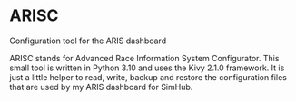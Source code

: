 # ARISC
Configuration tool for the ARIS dashboard

ARISC stands for Advanced Race Information System Configurator.
This small tool is written in Python 3.10 and uses the Kivy 2.1.0 framework.
It is just a little helper to read, write, backup and restore the configuration files that are used by my ARIS dashboard for SimHub.
